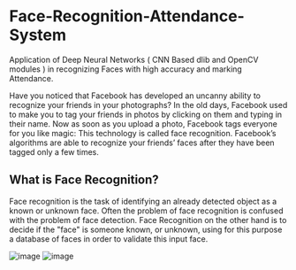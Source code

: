 # Face-Recognition-Attendance-System
Application of Deep Neural Networks ( CNN Based dlib and OpenCV modules ) in recognizing Faces with high accuracy and marking Attendance.

Have you noticed that Facebook has developed an uncanny ability to recognize your friends in your photographs? In the old days, Facebook used to make you to tag your friends in photos by clicking on them and typing in their name. Now as soon as you upload a photo, Facebook tags everyone for you like magic:
This technology is called face recognition. Facebook’s algorithms are able to recognize your friends’ faces after they have been tagged only a few times.

## What is Face Recognition?
Face recognition is the task of identifying an already detected object as a known or unknown face. Often the problem of face recognition is confused with the problem of face detection. Face Recognition on the other hand is to decide if the "face" is someone known, or unknown, using for this purpose a database of faces in order to validate this input face.

![image](https://user-images.githubusercontent.com/107324616/176882197-731d21b8-3231-4587-a708-1dbeb7e80626.png)
![image](https://user-images.githubusercontent.com/107324616/176882314-86e1d39f-201b-43f6-8344-fa824facce9b.png)

